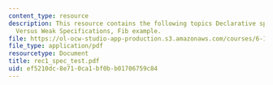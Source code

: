 ```yaml
---
content_type: resource
description: This resource contains the following topics Declarative specs, Strong
  Versus Weak Specifications, Fib example.
file: https://ol-ocw-studio-app-production.s3.amazonaws.com/courses/6-170-laboratory-in-software-engineering-fall-2005/ef5210dc8e710ca1bf0bb01706759c84_rec1_spec_test.pdf
file_type: application/pdf
resourcetype: Document
title: rec1_spec_test.pdf
uid: ef5210dc-8e71-0ca1-bf0b-b01706759c84
---
```

